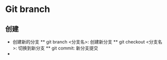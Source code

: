# Git branch

## 创建
* 创建新的分支
	** git branch <分支名>: 创建新分支
	** git checkout <分支名>: 切换到新分支
	** git commit: 新分支提交
* 
